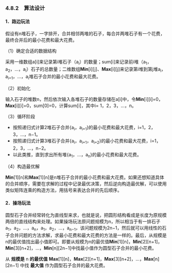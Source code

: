 ### 4.8.2　算法设计

#### 1．路边玩法

假设有n堆石子，一字排开，合并相邻两堆的石子，每合并两堆石子有一个花费，最终合并后的最小花费和最大花费。

（1）确定合适的数据结构

采用一维数组a[i]来记录第i堆石子（a<sub class="my_markdown">i</sub>）的数量；sum[i]来记录前i堆（a<sub>1</sub>，a<sub>2</sub>，…，a<sub class="my_markdown">i</sub>）石子的总数量；二维数组**Min**[i][j]、**Max**[i][j]来记录第i堆到第j堆a<sub class="my_markdown">i</sub>，a<sub class="my_markdown">i</sub><sub>+1</sub>，…，a<sub class="my_markdown">i</sub>堆石子合并的最小花费和最大花费。

（2）初始化

输入石子的堆数n，然后依次输入各堆石子的数量存储在a[i]中，令**Min**[i][i]=0，**Max**[i][i]=0，sum[0]=0，计算sum[i]，其中i= 1，2，3，…，n。

（3）循环阶段

+ 按照递归式计算2堆石子合并{a<sub class="my_markdown">i</sub>，a<sub class="my_markdown">i</sub><sub>+1</sub>}的最小花费和最大花费，i=1，2，3，…，n−1。
+ 按照递归式计算3堆石子合并{a<sub class="my_markdown">i</sub>，a<sub class="my_markdown">i</sub><sub>+1</sub>，a<sub class="my_markdown">i</sub><sub>+2</sub>}的最小花费和最大花费，i=1，2，3，…，n−2。
+ 以此类推，直到求出所有堆{a<sub class="my_markdown">1</sub>，…，a<sub class="my_markdown">n</sub>}的最小花费和最大花费。

（4）构造最优解

**Min**[1][n]和**Max**[1][n]是n堆石子合并的最小花费和最大花费。如果还想知道具体的合并顺序，需要在求解的过程中记录最优决策，然后逆向构造最优解，可以使用类似矩阵连乘的构造方法，用括号来表达合并的先后顺序。

#### 2．操场玩法

圆型石子合并经常转化为直线型来求，也就是说，把圆形结构看成是长度为原规模两倍的直线结构来处理。如果操场玩法原问题规模为n，所以相当于有一排石子a<sub class="my_markdown">1</sub>，a<sub>2</sub>，…，a<sub class="my_markdown">n</sub>，a<sub class="my_markdown">1</sub>，a<sub>2</sub>，…，a<sub class="my_markdown">n</sub><sub>−1</sub>，该问题规模为2n−1，然后就可以用线性的石子合并问题的方法求解，求最小花费和最大花费的方法是一样的。最后，从规模是n的最优值找出最小值即可。即要从规模为n的最优值**Min**[1][n]，**Min**[2][n+1]，**Min**[3][n+2]，…，**Min**[n][2n−1]中找最小值作为圆型石子合并的最小花费。

从 **规模是** n **的最优值** **Max**[1][n]，**Max**[2][n+1]，**Max**[3][n+2]，…，**Max**[n][2n−1] 中找 **最大值** 作为圆型石子合并的最大花费。

